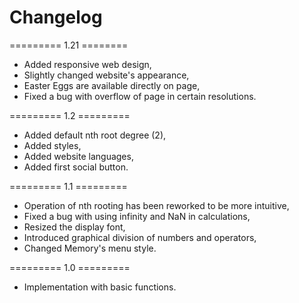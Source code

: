 # Changelog

========= 1.21 ========
- Added responsive web design,
- Slightly changed website's appearance,
- Easter Eggs are available directly on page,
- Fixed a bug with overflow of page in certain resolutions.

========= 1.2 =========
- Added default nth root degree (2),
- Added styles,
- Added website languages,
- Added first social button.

========= 1.1 =========
- Operation of nth rooting has been reworked to be more intuitive,
- Fixed a bug with using infinity and NaN in calculations,
- Resized the display font,
- Introduced graphical division of numbers and operators,
- Changed Memory's menu style.

========= 1.0 =========
- Implementation with basic functions.
